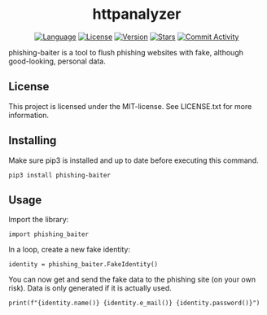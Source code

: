 <h1 align="center">httpanalyzer</h1>

<p align="center">
<a href="https://www.python.org/"><img alt="Language" src="https://img.shields.io/badge/Language-Python-blue?style=for-the-badge&logo=python"></a>
<a href="https://mit-license.org/"><img alt="License" src="https://img.shields.io/pypi/l/phishing-baiter?color=blueviolet&style=for-the-badge"></a>
<a href="https://pypi.org/project/phishing-baiter/"><img alt="Version" src="https://img.shields.io/pypi/v/phishing-baiter?label=version&logo=pypi&style=for-the-badge"></a>
<a href="https://github.com/MartinMerkli/phishing-baiter"><img alt="Stars" src="https://img.shields.io/github/stars/martinmerkli/phishing-baiter?color=lightgrey&logo=github&style=for-the-badge"></a>
<a href="https://github.com/MartinMerkli/phishing-baiter/commits/main"><img alt="Commit Activity" src="https://img.shields.io/github/commit-activity/m/martinmerkli/phishing-baiter?color=green&style=for-the-badge"></a>
</p>

phishing-baiter is a tool to flush phishing websites with fake, although good-looking, personal data.

## License

This project is licensed under the MIT-license. See LICENSE.txt for more information.

## Installing

Make sure pip3 is installed and up to date before executing this command.

```
pip3 install phishing-baiter
```

## Usage

Import the library:

```
import phishing_baiter
```

In a loop, create a new fake identity:

```
identity = phishing_baiter.FakeIdentity()
```

You can now get and send the fake data to the phishing site (on your own risk). Data is only generated if it is actually used.

```
print(f"{identity.name()} {identity.e_mail()} {identity.password()}")
```
